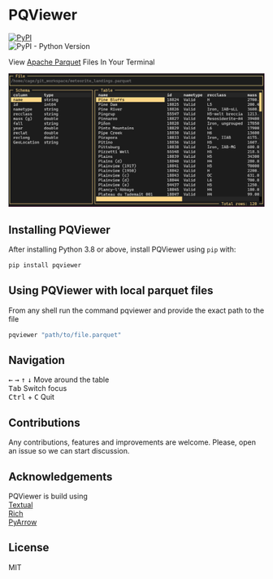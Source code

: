 # PQViewer

[![PyPI](https://img.shields.io/pypi/v/pqviewer)](https://pypi.org/project/pqviewer/)  
![PyPI - Python Version](https://img.shields.io/pypi/pyversions/pqviewer)  

View [Apache Parquet](https://parquet.apache.org/) Files In Your Terminal  

![PQViewer](https://github.com/thread53/pqviewer/blob/main/pqviewer.png)

## Installing PQViewer

After installing Python 3.8 or above, install PQViewer using `pip` with:

```bash
pip install pqviewer
```

## Using PQViewer with local parquet files

From any shell run the command pqviewer and provide the exact path to the file

```bash
pqviewer "path/to/file.parquet"
```

## Navigation  
<kbd>&#8592;</kbd> <kbd>&#8594;</kbd> <kbd>&#8593;</kbd> <kbd>&#8595;</kbd> Move around the table  
<kbd>Tab</kbd> Switch focus  
<kbd>Ctrl</kbd> + <kbd>C</kbd> Quit  


## Contributions
Any contributions, features and improvements are welcome. Please, open an issue so we can start discussion.

## Acknowledgements
PQViewer is build using  
[Textual](https://github.com/Textualize/textual)  
[Rich](https://github.com/Textualize/rich)  
[PyArrow](https://arrow.apache.org/docs/python/index.html)

## License
MIT